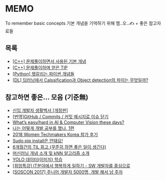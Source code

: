 # MEMO
To remember basic concepts
기본 개념을 기억하기 위해 멤..오..✍️ + 좋은 참고자료들

## 목록
- [\[C++\] 문제풀이하면서 사용된 기본 개념](https://github.com/euzl/2019-1o1-project/blob/master/basic_note.md)
- [\[C++\] 문제풀이하며 얻은 TIP](https://github.com/euzl/2019-1o1-project/issues)
- [\[Python\] 헷갈리는 파이썬 개념들](https://github.com/euzl/py4e/blob/master/basic_note.md)
- [\[DL\] 딥러닝에서 Calssification과 Object detection의 차이는 무엇일까?](https://github.com/Petpeotalk/petpeotalk-labs/blob/master/01_difference_between_classification_and_object_detection.md)
            
## 참고하면 좋은... 모음 (기준無)
- [신입 개발자 생활백서 \[개정판\]](https://www.slideshare.net/jayjin0427/ss-71896768%20)
- [\[번역\]GitHub / Commits / 커밋 메시지로 이슈 닫기](http://minsone.github.io/git/github-commits-closing-issues-via-commit-messages)
- [What’s easy/hard in AI & Computer Vision these days?](https://medium.com/@CharlesOllion/whats-easy-hard-in-ai-computer-vision-these-days-e7679b9f7db7)
- [나는 어떻게 개발 공부를 했나, 1편](https://jbee.io/essay/how_do_i_study_1/)
- [2018 Women Techmakers Korea 참가 후기](https://spoqa.github.io/2018/04/18/review-wtmkorea.html)
- [Sudo pip install은 안돼요!](https://medium.com/@chullino/sudo-%EC%A0%88%EB%8C%80-%EC%93%B0%EC%A7%80-%EB%A7%88%EC%84%B8%EC%9A%94-8544aa3fb0e7)
- [6개월간의 TIL 회고 (꾸준히 하면 좋은 일이 생긴다)](https://wayhome25.github.io/til/2017/08/14/TIL-for-6-months/)
- [머신러닝 개념 소개 및 kNN 알고리즘 소개](https://bcho.tistory.com/1009?category=555440)
- [YOLO 데이터(이미지) 학습](https://pgmrlsh.tistory.com/6)
- [\[취업특강\] IT분야에서 행복하게 일하기 - SW 개발자를 중심으로](https://www.slideshare.net/raima71/it-sw?next_slideshow=2)
- [\[SOSCON 2017\] 주니어 개발자 5000명, 개발 해서 남 주자](https://www.slideshare.net/jayjin0427/soscon-2017-5000-81227938%20)
